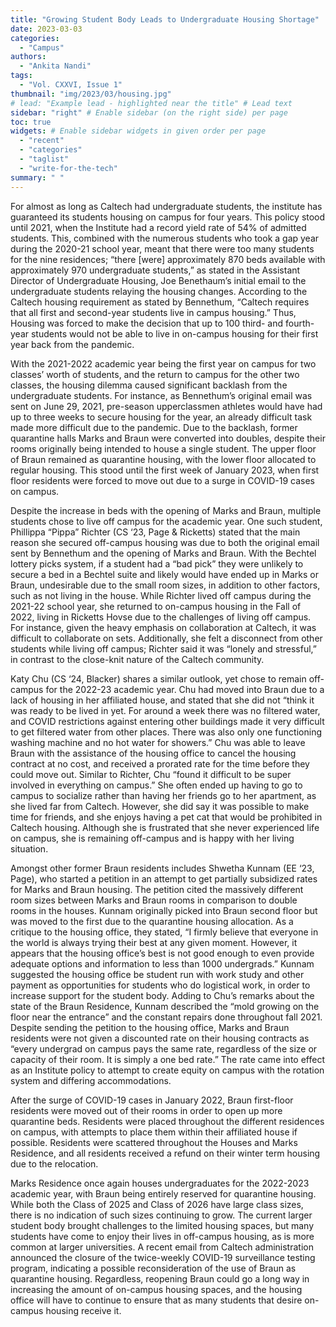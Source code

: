 ```yaml
---
title: "Growing Student Body Leads to Undergraduate Housing Shortage"
date: 2023-03-03
categories:
  - "Campus"
authors:
  - "Ankita Nandi"
tags:
  - "Vol. CXXVI, Issue 1"
thumbnail: "img/2023/03/housing.jpg"
# lead: "Example lead - highlighted near the title" # Lead text
sidebar: "right" # Enable sidebar (on the right side) per page
toc: true
widgets: # Enable sidebar widgets in given order per page
  - "recent"
  - "categories"
  - "taglist"
  - "write-for-the-tech"
summary: " "
---
```


For almost as long as Caltech had undergraduate students, the institute has guaranteed its students housing on campus for four years. This policy stood until 2021, when the Institute had a record yield rate of 54% of admitted students. This, combined with the numerous students who took a gap year during the 2020-21 school year, meant that there were too many students for the nine residences; “there \[were\] approximately 870 beds available with approximately 970 undergraduate students,” as stated in the Assistant Director of Undergraduate Housing, Joe Benethaum’s initial email to the undergraduate students relaying the housing changes. According to the Caltech housing requirement as stated by Bennethum, “Caltech requires that all first and second-year students live in campus housing.” Thus, Housing was forced to make the decision that up to 100 third- and fourth-year students would not be able to live in on-campus housing for their first year back from the pandemic.

With the 2021-2022 academic year being the first year on campus for two classes’ worth of students, and the return to campus for the other two classes, the housing dilemma caused significant backlash from the undergraduate students. For instance, as Bennethum’s original email was sent on June 29, 2021, pre-season upperclassmen athletes would have had up to three weeks to secure housing for the year, an already difficult task made more difficult due to the pandemic. Due to the backlash, former quarantine halls Marks and Braun were converted into doubles, despite their rooms originally being intended to house a single student. The upper floor of Braun remained as quarantine housing, with the lower floor allocated to regular housing. This stood until the first week of January 2023, when first floor residents were forced to move out due to a surge in COVID-19 cases on campus.

Despite the increase in beds with the opening of Marks and Braun, multiple students chose to live off campus for the academic year. One such student, Phillippa “Pippa” Richter (CS ‘23, Page & Ricketts) stated that the main reason she secured off-campus housing was due to both the original email sent by Bennethum and the opening of Marks and Braun. With the Bechtel lottery picks system, if a student had a “bad pick” they were unlikely to secure a bed in a Bechtel suite and likely would have ended up in Marks or Braun, undesirable due to the small room sizes, in addition to other factors, such as not living in the house. While Richter lived off campus during the 2021-22 school year, she returned to on-campus housing in the Fall of 2022, living in Ricketts Hovse due to the challenges of living off campus. For instance, given the heavy emphasis on collaboration at Caltech, it was difficult to collaborate on sets. Additionally, she felt a disconnect from other students while living off campus; Richter said it was “lonely and stressful,” in contrast to the close-knit nature of the Caltech community.

Katy Chu (CS ‘24, Blacker) shares a similar outlook, yet chose to remain off-campus for the 2022-23 academic year. Chu had moved into Braun due to a lack of housing in her affiliated house, and stated that she did not “think it was ready to be lived in yet. For around a week there was no filtered water, and COVID restrictions against entering other buildings made it very difficult to get filtered water from other places. There was also only one functioning washing machine and no hot water for showers.” Chu was able to leave Braun with the assistance of the housing office to cancel the housing contract at no cost, and received a prorated rate for the time before they could move out. Similar to Richter, Chu “found it difficult to be super involved in everything on campus.” She often ended up having to go to campus to socialize rather than having her friends go to her apartment, as she lived far from Caltech. However, she did say it was possible to make time for friends, and she enjoys having a pet cat that would be prohibited in Caltech housing. Although she is frustrated that she never experienced life on campus, she is remaining off-campus and is happy with her living situation.

Amongst other former Braun residents includes Shwetha Kunnam (EE ‘23, Page), who started a petition in an attempt to get partially subsidized rates for Marks and Braun housing. The petition cited the massively different room sizes between Marks and Braun rooms in comparison to double rooms in the houses. Kunnam originally picked into Braun second floor but was moved to the first due to the quarantine housing allocation. As a critique to the housing office, they stated, “I firmly believe that everyone in the world is always trying their best at any given moment. However, it appears that the housing office’s best is not good enough to even provide adequate options and information to less than 1000 undergrads.” Kunnam suggested the housing office be student run with work study and other payment as opportunities for students who do logistical work, in order to increase support for the student body. Adding to Chu’s remarks about the state of the Braun Residence, Kunnam described the “mold growing on the floor near the entrance” and the constant repairs done throughout fall 2021. Despite sending the petition to the housing office, Marks and Braun residents were not given a discounted rate on their housing contracts as “every undergrad on campus pays the same rate, regardless of the size or capacity of their room. It is simply a one bed rate.” The rate came into effect as an Institute policy to attempt to create equity on campus with the rotation system and differing accommodations.

After the surge of COVID-19 cases in January 2022, Braun first-floor residents were moved out of their rooms in order to open up more quarantine beds. Residents were placed throughout the different residences on campus, with attempts to place them within their affiliated house if possible. Residents were scattered throughout the Houses and Marks Residence, and all residents received a refund on their winter term housing due to the relocation.

Marks Residence once again houses undergraduates for the 2022-2023 academic year, with Braun being entirely reserved for quarantine housing. While both the Class of 2025 and Class of 2026 have large class sizes, there is no indication of such sizes continuing to grow. The current larger student body brought challenges to the limited housing spaces, but many students have come to enjoy their lives in off-campus housing, as is more common at larger universities. A recent email from Caltech administration announced the closure of the twice-weekly COVID-19 surveillance testing program, indicating a possible reconsideration of the use of Braun as quarantine housing. Regardless, reopening Braun could go a long way in increasing the amount of on-campus housing spaces, and the housing office will have to continue to ensure that as many students that desire on-campus housing receive it. 
